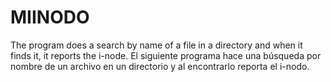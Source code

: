 # MIINODO
The program does a search by name of a file in a directory and when it finds it, it reports the i-node.
El siguiente programa hace una búsqueda por nombre de un archivo en un directorio y al encontrarlo reporta el i-nodo.

